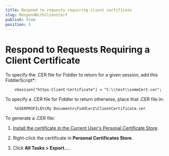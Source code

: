 ```yaml
---
title: Respond to requests requiring client certificate
slug: RespondWithClientCert
publish: true
position: 5
---
```


Respond to Requests Requiring a Client Certificate
==================================================

To specify the .CER file for Fiddler to return for a given session, add this FiddlerScript*:

		oSession["https-Client-Certificate"] = "C:\\test\\someCert.cer";

To specify a .CER file for Fiddler to return otherwise, place that .CER file in:

		%USERPROFILE%\My Documents\Fiddler2\ClientCertificate.cer

To generate a .CER file:

1. [Install the certificate in the Current User's Personal Certificate Store][1].

2. Right-click the certificate in **Personal Certificates Store**.

3. Click **All Tasks > Export...**.


[1]: https://msdn.microsoft.com/en-us/library/windows/hardware/ff546307(v=vs.85).aspx
